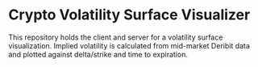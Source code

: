 # Crypto Volatility Surface Visualizer

This repository holds the client and server for a volatility surface visualization. Implied volatility is calculated from mid-market Deribit data and plotted against delta/strike and time to expiration.
